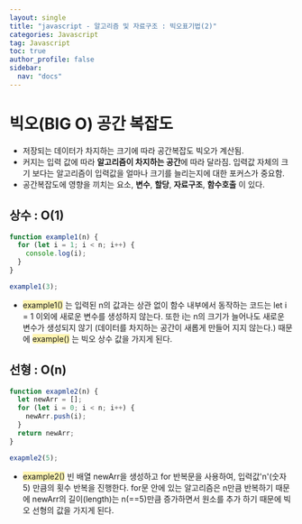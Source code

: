 ```yaml
---
layout: single
title: "javascript - 알고리즘 및 자료구조 : 빅오표기법(2)"
categories: Javascript
tag: Javascript
toc: true
author_profile: false
sidebar:
  nav: "docs"
---
```


# 빅오(BIG O) 공간 복잡도

- 저장되는 데이터가 차지하는 크기에 따라 공간복잡도 빅오가 계산됨.
- 커지는 입력 값에 따라 **알고리즘이 차지하는 공간**에 따라 달라짐. 입력값 자체의 크기 보다는 알고리즘이 입력값을 얼마나 크기를 늘리는지에 대한 포커스가 중요함.
- 공간복잡도에 영향을 끼치는 요소, **변수**, **할당**, **자료구조**, **함수호출** 이 있다.

## 상수 : O(1)

```javascript
function example1(n) {
  for (let i = 1; i < n; i++) {
    console.log(i);
  }
}

example1(3);
```

- <span style='background-color: #fff5b1'>example1()</span> 는 입력된 n의 값과는 상관 없이 함수 내부에서 동작하는 코드는
  let i = 1 이외에 새로운 변수를 생성하지 않는다. 또한 i는 n의 크기가 늘어나도 새로운 변수가 생성되지 않기 (데이터를 차지하는 공간이 새롭게 만들어 지지 않는다.) 때문에 <span style='background-color: #fff5b1'>example()</span> 는 빅오 상수 값을 가지게 된다.

## 선형 : O(n)

```javascript
function exapmle2(n) {
  let newArr = [];
  for (let i = 0; i < n; i++) {
    newArr.push(i);
  }
  return newArr;
}

exapmle2(5);
```
- <span style='background-color: #fff5b1'>example2()</span> 빈 배열 newArr을 생성하고 for 반복문을 사용하여, 입력값'n'(숫자 5) 만큼의 횟수 반복을 진행한다. for문 안에 있는 알고리즘은 n만큼 반복하기 때문에 newArr의 길이(length)는 n(==5)만큼 증가하면서 원소를 추가 하기 때문에 빅오 선형의 값을 가지게 된다.

##
